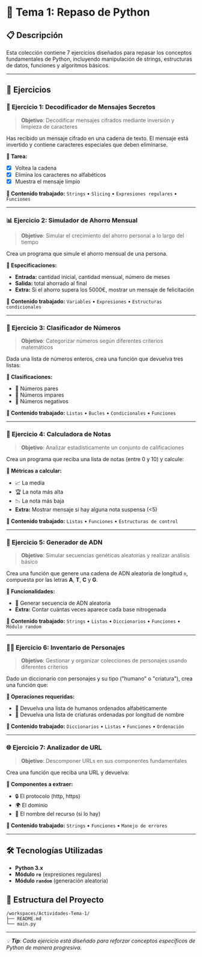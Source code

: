 # 🐍 Tema 1: Repaso de Python

## 📋 Descripción
Esta colección contiene 7 ejercicios diseñados para repasar los conceptos fundamentales de Python, incluyendo manipulación de strings, estructuras de datos, funciones y algoritmos básicos.

---

## 🚀 Ejercicios

### 🧩 Ejercicio 1: Decodificador de Mensajes Secretos

> **Objetivo**: Decodificar mensajes cifrados mediante inversión y limpieza de caracteres

Has recibido un mensaje cifrado en una cadena de texto. El mensaje está invertido y contiene caracteres especiales que deben eliminarse.

**📝 Tarea:**
- [x] Voltea la cadena
- [x] Elimina los caracteres no alfabéticos  
- [x] Muestra el mensaje limpio

**🎯 Contenido trabajado:** `Strings` • `Slicing` • `Expresiones regulares` • `Funciones`

---

### 📊 Ejercicio 2: Simulador de Ahorro Mensual

> **Objetivo**: Simular el crecimiento del ahorro personal a lo largo del tiempo

Crea un programa que simule el ahorro mensual de una persona.

**📝 Especificaciones:**
- **Entrada:** cantidad inicial, cantidad mensual, número de meses
- **Salida:** total ahorrado al final
- **Extra:** Si el ahorro supera los 5000€, mostrar un mensaje de felicitación

**🎯 Contenido trabajado:** `Variables` • `Expresiones` • `Estructuras condicionales`

---

### 🧠 Ejercicio 3: Clasificador de Números

> **Objetivo**: Categorizar números según diferentes criterios matemáticos

Dada una lista de números enteros, crea una función que devuelva tres listas:

**📝 Clasificaciones:**
- 🔢 Números pares
- 🔢 Números impares  
- 🔢 Números negativos

**🎯 Contenido trabajado:** `Listas` • `Bucles` • `Condicionales` • `Funciones`

---

### 🧮 Ejercicio 4: Calculadora de Notas

> **Objetivo**: Analizar estadísticamente un conjunto de calificaciones

Crea un programa que reciba una lista de notas (entre 0 y 10) y calcule:

**📝 Métricas a calcular:**
- 📈 La media
- 🏆 La nota más alta
- 📉 La nota más baja
- **Extra:** Mostrar mensaje si hay alguna nota suspensa (<5)

**🎯 Contenido trabajado:** `Listas` • `Funciones` • `Estructuras de control`

---

### 🧬 Ejercicio 5: Generador de ADN

> **Objetivo**: Simular secuencias genéticas aleatorias y realizar análisis básico

Crea una función que genere una cadena de ADN aleatoria de longitud `n`, compuesta por las letras **A**, **T**, **C** y **G**.

**📝 Funcionalidades:**
- 🧬 Generar secuencia de ADN aleatoria
- **Extra:** Contar cuántas veces aparece cada base nitrogenada

**🎯 Contenido trabajado:** `Strings` • `Listas` • `Diccionarios` • `Funciones` • `Módulo random`

---

### 🧙‍♀️ Ejercicio 6: Inventario de Personajes

> **Objetivo**: Gestionar y organizar colecciones de personajes usando diferentes criterios

Dado un diccionario con personajes y su tipo ("humano" o "criatura"), crea una función que:

**📝 Operaciones requeridas:**
- 👥 Devuelva una lista de humanos ordenados alfabéticamente
- 🐉 Devuelva una lista de criaturas ordenadas por longitud de nombre

**🎯 Contenido trabajado:** `Diccionarios` • `Listas` • `Funciones` • `Ordenación`

---

### 🌐 Ejercicio 7: Analizador de URL

> **Objetivo**: Descomponer URLs en sus componentes fundamentales

Crea una función que reciba una URL y devuelva:

**📝 Componentes a extraer:**
- 🔒 El protocolo (http, https)
- 🌍 El dominio
- 📄 El nombre del recurso (si lo hay)

**🎯 Contenido trabajado:** `Strings` • `Funciones` • `Manejo de errores`

---

## 🛠️ Tecnologías Utilizadas
- **Python 3.x**
- **Módulo `re`** (expresiones regulares)
- **Módulo `random`** (generación aleatoria)

## 📁 Estructura del Proyecto
```
/workspaces/Actividades-Tema-1/
├── README.md
└── main.py
```

---

*💡 **Tip**: Cada ejercicio está diseñado para reforzar conceptos específicos de Python de manera progresiva.*